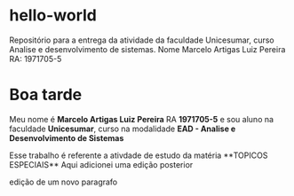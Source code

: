 # hello-world
Repositório para a entrega da atividade da faculdade Unicesumar, curso Analise e desenvolvimento de sistemas. Nome Marcelo Artigas Luiz Pereira RA: 1971705-5

# Boa tarde
Meu nome é **Marcelo Artigas Luiz Pereira** RA **1971705-5**
 e sou aluno na faculdade **Unicesumar**, curso na modalidade **EAD - Analise e Desenvolvimento de Sistemas**

<p>
Esse trabalho é referente a ativdade de estudo da matéria **TOPICOS ESPECIAIS**
Aqui adicionei uma edição posterior
</p>

 <p>
 edição de um novo paragrafo
 </p>
